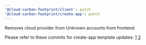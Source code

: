 ```yaml
---
'@cloud-carbon-footprint/client': patch
'@cloud-carbon-footprint/create-app': patch
---
```


Removes cloud provider from Unknown accounts from frontend

Please refer to these commits for create-app template updates:
[1](https://github.com/cloud-carbon-footprint/cloud-carbon-footprint/commit/dfb467a5aac500f91b170f1c1af1f452ceb01ca4)
[2](https://github.com/cloud-carbon-footprint/cloud-carbon-footprint/commit/0e573e7d2921bc353fa1f9de11d53b13b4f6c91a)
